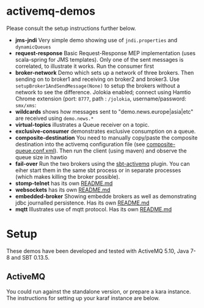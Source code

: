 
# activemq-demos

Please consult the setup instructions further below.

- **jms-jndi** Very simple demo showing use of `jndi.properties` and `dynamicQueues`
- **request-response** Basic Request-Response MEP implementation (uses scala-spring for JMS templates). Only one of
 the sent messages is correlated, to illustrate it works. Run the consumer first
- **broker-network** Demo which sets up a network of three brokers. Then sending on to broker1 and
 receiving on broker2 and broker3. Use `setupBroker1AndSendMessage(None)` to setup the brokers without a network to see
 the difference. Jolokia enabled; connect using Hamtio Chrome extension (port: `8777`, path : `/jolokia`, username/password: `smx/xms`:
- **wildcards** shows how messages sent to "demo.news.europe|asia|etc" are received using `demo.news.*`
- **virtual-topics** illustrates a Queue receiver on a topic.
- **exclusive-consumer** demonstrates exclusive consumption on a queue. 
- **composite-destination** You need to manually copy/paste the composite destination into the activemq configuration
 file (see [composite-queue.conf.xml](composite-destination/src/main/etc/composite-queue.conf.xml)). Then
 run the client (using maven) and observe the queue size in hawtio
- **fail-over** Run the two brokers using the [sbt-activemq](https://github.com/edc4it/sbt-activemq/) plugin. You can
eiher start them in the same sbt process or in separate processes (which makes killing the broker possible). 
- **stomp-telnet** has its own [README.md](stomp-telnet/README.md)
- **websockets** has its own [README.md](websockets/README.md) 
- **embedded-broker** Showing embedde brokers as well as demonstrating jdbc journalled persistence. Has its own
[README.md](embedded-broker/README.md)
- **mqtt** Illustrates use of mqtt protocol. Has its own [README.md](mqtt/README.md) 


# Setup 


These demos have been developed and tested with ActiveMQ 5.10, Java 7-8 and SBT 0.13.5.

## ActiveMQ

You could run against the standalone version, or prepare a kara instance. The instructions for setting up
your karaf instance are below. 



   

